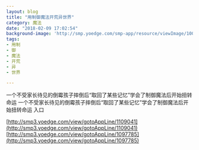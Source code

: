 ```yaml
---
layout: blog
title: "用制御魔法开荒异世界"
category: 魔法
date: "2018-02-09 17:02:54"
background-image: 'http://smp.yoedge.com/smp-app/resource/viewImage/1001378appline.png'
tags:
- 用制
- 御
- 魔法
- 开荒
- 异
- 世界

---
```

一个不受家长待见的倒霉孩子摔倒后“取回了某些记忆”学会了制御魔法后开始扭转命运
一个不受家长待见的倒霉孩子摔倒后“取回了某些记忆”学会了制御魔法后开始扭转命运
入口

[http://smp3.yoedge.com/view/gotoAppLine/1109041](http://smp3.yoedge.com/view/gotoAppLine/1109041)
[http://smp3.yoedge.com/view/gotoAppLine/1097785](http://smp3.yoedge.com/view/gotoAppLine/1097785)

        
